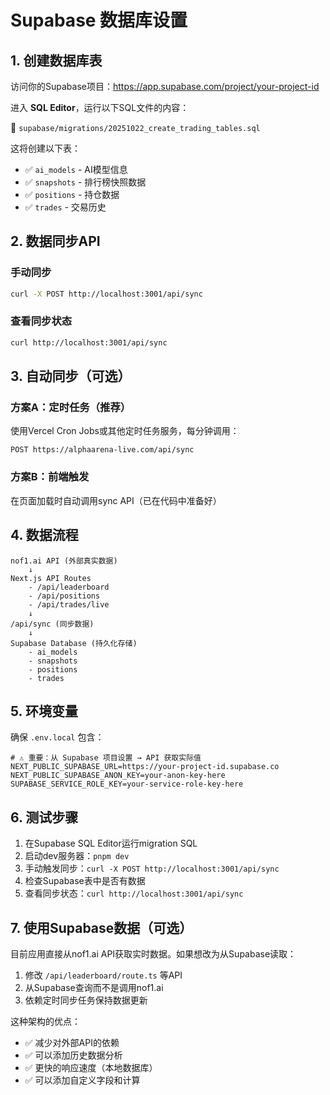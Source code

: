 # Supabase 数据库设置

## 1. 创建数据库表

访问你的Supabase项目：https://app.supabase.com/project/your-project-id

进入 **SQL Editor**，运行以下SQL文件的内容：

📁 `supabase/migrations/20251022_create_trading_tables.sql`

这将创建以下表：
- ✅ `ai_models` - AI模型信息
- ✅ `snapshots` - 排行榜快照数据
- ✅ `positions` - 持仓数据
- ✅ `trades` - 交易历史

## 2. 数据同步API

### 手动同步
```bash
curl -X POST http://localhost:3001/api/sync
```

### 查看同步状态
```bash
curl http://localhost:3001/api/sync
```

## 3. 自动同步（可选）

### 方案A：定时任务（推荐）
使用Vercel Cron Jobs或其他定时任务服务，每分钟调用：
```
POST https://alphaarena-live.com/api/sync
```

### 方案B：前端触发
在页面加载时自动调用sync API（已在代码中准备好）

## 4. 数据流程

```
nof1.ai API (外部真实数据)
    ↓
Next.js API Routes
    - /api/leaderboard
    - /api/positions
    - /api/trades/live
    ↓
/api/sync (同步数据)
    ↓
Supabase Database (持久化存储)
    - ai_models
    - snapshots
    - positions
    - trades
```

## 5. 环境变量

确保 `.env.local` 包含：
```env
# ⚠️ 重要：从 Supabase 项目设置 → API 获取实际值
NEXT_PUBLIC_SUPABASE_URL=https://your-project-id.supabase.co
NEXT_PUBLIC_SUPABASE_ANON_KEY=your-anon-key-here
SUPABASE_SERVICE_ROLE_KEY=your-service-role-key-here
```

## 6. 测试步骤

1. 在Supabase SQL Editor运行migration SQL
2. 启动dev服务器：`pnpm dev`
3. 手动触发同步：`curl -X POST http://localhost:3001/api/sync`
4. 检查Supabase表中是否有数据
5. 查看同步状态：`curl http://localhost:3001/api/sync`

## 7. 使用Supabase数据（可选）

目前应用直接从nof1.ai API获取实时数据。如果想改为从Supabase读取：

1. 修改 `/api/leaderboard/route.ts` 等API
2. 从Supabase查询而不是调用nof1.ai
3. 依赖定时同步任务保持数据更新

这种架构的优点：
- ✅ 减少对外部API的依赖
- ✅ 可以添加历史数据分析
- ✅ 更快的响应速度（本地数据库）
- ✅ 可以添加自定义字段和计算
